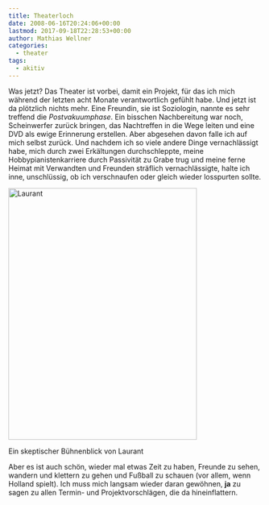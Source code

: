 ```yaml
---
title: Theaterloch
date: 2008-06-16T20:24:06+00:00
lastmod: 2017-09-18T22:28:53+00:00
author: Mathias Wellner
categories:
  - theater
tags:
  - akitiv
---
```

Was jetzt? Das Theater ist vorbei, damit ein Projekt, für das ich mich während der letzten acht Monate verantwortlich gefühlt habe. Und jetzt ist da plötzlich nichts mehr. Eine Freundin, sie ist Soziologin, nannte es sehr treffend die _Postvakuumphase_. Ein bisschen Nachbereitung war noch, Scheinwerfer zurück bringen, das Nachtreffen in die Wege leiten und eine DVD als ewige Erinnerung erstellen. Aber abgesehen davon falle ich auf mich selbst zurück. Und nachdem ich so viele andere Dinge vernachlässigt habe, mich durch zwei Erkältungen durchschleppte, meine Hobbypianistenkarriere durch Passivität zu Grabe trug und meine ferne Heimat mit Verwandten und Freunden sträflich vernachlässigte, halte ich inne, unschlüssig, ob ich verschnaufen oder gleich wieder losspurten sollte.

<div style="width: 384px" class="wp-caption aligncenter">
  <a href="http://www.flickr.com/photos/mwellner/2573025075/"><img alt="Laurant" src="http://farm4.static.flickr.com/3091/2573025075_866c8a5b9c.jpg" title="Laurant" width="374" height="500" /></a>
  
  <p class="wp-caption-text">
    Ein skeptischer Bühnenblick von Laurant<br />
  </p>
</div>

Aber es ist auch schön, wieder mal etwas Zeit zu haben, Freunde zu sehen, wandern und klettern zu gehen und Fußball zu schauen (vor allem, wenn Holland spielt). Ich muss mich langsam wieder daran gewöhnen, **ja** zu sagen zu allen Termin- und Projektvorschlägen, die da hineinflattern.